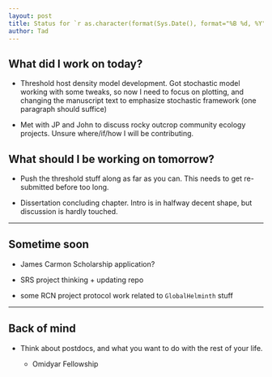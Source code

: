 ```yaml
---
layout: post
title: Status for `r as.character(format(Sys.Date(), format="%B %d, %Y"))`
author: Tad
---
```




## What did I work on today?

* Threshold host density model development. Got stochastic model working with some tweaks, so now I need to focus on plotting, and changing the manuscript text to emphasize stochastic framework (one paragraph should suffice)

* Met with JP and John to discuss rocky outcrop community ecology projects. Unsure where/if/how I will be contributing.





## What should I be working on tomorrow?

* Push the threshold stuff along as far as you can. This needs to get re-submitted before too long. 

* Dissertation concluding chapter. Intro is in halfway decent shape, but discussion is hardly touched.




---

## Sometime soon

* James Carmon Scholarship application? 

* SRS project thinking + updating repo

* some RCN project protocol work related to `GlobalHelminth` stuff






---

## Back of mind

* <i class="fa fa-thumbs-down" style="color:red"></i> Think about postdocs, and what you want to do with the rest of your life.

	* Omidyar Fellowship









<i class="fa fa-code" style="color:pink"> </i>

